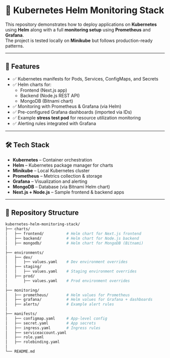 # 🚀 Kubernetes Helm Monitoring Stack

This repository demonstrates how to deploy applications on **Kubernetes** using **Helm** along with a full **monitoring setup** using **Prometheus** and **Grafana**.  
The project is tested locally on **Minikube** but follows production-ready patterns.

---

## 📌 Features

- ✅ Kubernetes manifests for Pods, Services, ConfigMaps, and Secrets  
- ✅ Helm charts for:
  - Frontend (Next.js app)
  - Backend (Node.js REST API)
  - MongoDB (Bitnami chart)
- ✅ Monitoring with Prometheus & Grafana (via Helm)  
- ✅ Pre-configured Grafana dashboards (imported via IDs)  
- ✅ Example **stress test pod** for resource utilization monitoring  
- ✅ Alerting rules integrated with Grafana  

---

## 🛠️ Tech Stack

- **Kubernetes** – Container orchestration  
- **Helm** – Kubernetes package manager for charts  
- **Minikube** – Local Kubernetes cluster  
- **Prometheus** – Metrics collection & storage  
- **Grafana** – Visualization and alerting  
- **MongoDB** – Database (via Bitnami Helm chart)  
- **Next.js + Node.js** – Sample frontend & backend apps  

---

## 📂 Repository Structure

```bash
kubernetes-helm-monitoring-stack/
├── charts/
│   ├── frontend/          # Helm chart for Next.js frontend
│   ├── backend/           # Helm chart for Node.js backend
│   ├── mongodb/           # Helm chart for MongoDB (Bitnami)
│
├── environments/
│   ├── dev/
│   │   ├── values.yaml    # Dev environment overrides
│   ├── staging/
│   │   ├── values.yaml    # Staging environment overrides
│   ├── prod/
│       ├── values.yaml    # Prod environment overrides
│
├── monitoring/
│   ├── prometheus/        # Helm values for Prometheus
│   ├── grafana/           # Helm values for Grafana + dashboards
│   ├── alerts/            # Example alert rules
│
├── manifests/
│   ├── configmap.yaml     # App-level config
│   ├── secret.yaml        # App secrets
│   ├── ingress.yaml       # Ingress rules
│   ├── serviceaccount.yaml
│   ├── role.yaml
│   ├── rolebinding.yaml
│
└── README.md
